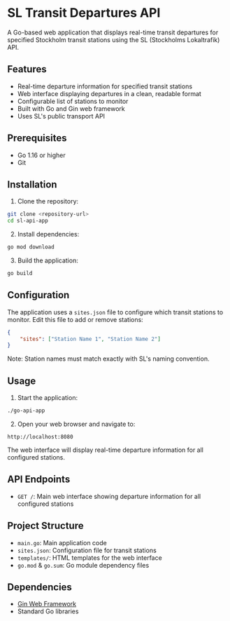 # SL Transit Departures API

A Go-based web application that displays real-time transit departures for specified Stockholm transit stations using the SL (Stockholms Lokaltrafik) API.

## Features

- Real-time departure information for specified transit stations
- Web interface displaying departures in a clean, readable format
- Configurable list of stations to monitor
- Built with Go and Gin web framework
- Uses SL's public transport API

## Prerequisites

- Go 1.16 or higher
- Git

## Installation

1. Clone the repository:
```bash
git clone <repository-url>
cd sl-api-app
```

2. Install dependencies:
```bash
go mod download
```

3. Build the application:
```bash
go build
```

## Configuration

The application uses a `sites.json` file to configure which transit stations to monitor. Edit this file to add or remove stations:

```json
{
    "sites": ["Station Name 1", "Station Name 2"]
}
```

Note: Station names must match exactly with SL's naming convention.

## Usage

1. Start the application:
```bash
./go-api-app
```

2. Open your web browser and navigate to:
```
http://localhost:8080
```

The web interface will display real-time departure information for all configured stations.

## API Endpoints

- `GET /`: Main web interface showing departure information for all configured stations

## Project Structure

- `main.go`: Main application code
- `sites.json`: Configuration file for transit stations
- `templates/`: HTML templates for the web interface
- `go.mod` & `go.sum`: Go module dependency files

## Dependencies

- [Gin Web Framework](https://github.com/gin-gonic/gin)
- Standard Go libraries

